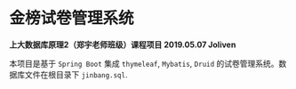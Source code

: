 # 金榜试卷管理系统
**上大数据库原理2（郑宇老师班级）课程项目 2019.05.07 Joliven**

本项目是基于 `Spring Boot` 集成 `thymeleaf`, `Mybatis`, `Druid` 的试卷管理系统。数据库文件在根目录下 `jinbang.sql`.



